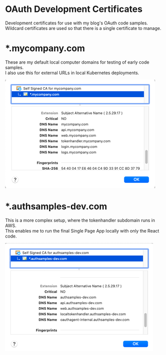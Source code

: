 # OAuth Development Certificates

Development certificates for use with my blog's OAuth code samples.\
Wildcard certificates are used so that there is a single certificate to manage.

# *.mycompany.com

These are my default local computer domains for testing of early code samples.\
I also use this for external URLs in local Kubernetes deployments.

![mycompany certificate](./doc/mycompany.png)

# *.authsamples-dev.com

This is a more complex setup, where the tokenhandler subdomain runs in AWS.\
This enables me to run the final Single Page App locally with only the React code.

![authsamples-dev certificate](./doc/authsamples-dev.png)
